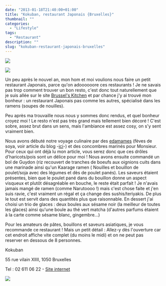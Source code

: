 ```yaml
---
date: "2013-01-18T21:40:00+01:00"
title: "Kokuban, restaurant Japonais {Bruxelles}"
thumbnail: ""
categories:
  - "Lifestyle"
tags:
  - "Restaurant"
description: ""
slug: "kokuban-restaurant-japonais-bruxelles"
---
```


[![](https://crokmou.com/images/kokuban_restaurant_japonais_bruxelles-5014_bann-300x1791-300x179.jpg)](https://crokmou.com/images/kokuban_restaurant_japonais_bruxelles-5014_bann-300x1791.jpg)

[![](https://crokmou.com/images/kokuban_restaurant_japonais_bruxelles-50141.jpg)](https://crokmou.com/images/kokuban_restaurant_japonais_bruxelles-50141.jpg)

Un peu après le nouvel an, mon hom et moi voulions nous faire un petit restaurant Japonais, parce qu'on adoooooore ces restaurants ! Je ne savais pas trop comment trouver un bon resto, c'est donc tout naturellement que je suis allée sur le site [Brussel's Kitchen](http://www.brusselskitchen.com/?p=2237) et par chance j'y ai trouvé mon bonheur : un restaurant Japonais pas comme les autres, spécialisé dans les ramens (soupes de nouilles).

Peu après ma trouvaille nous nous y sommes donc rendus, et quel bonheur croyez moi ! Le resto n'est pas très grand mais tellement bien décoré ! C'est sobre, assez brut dans un sens, mais l'ambiance est assez cosy, on s'y sent vraiment bien.

Nous avons débuté notre voyage culinaire par des [edamames](https://crokmou.com/2013/01/edamame-ou-feve-de-soya-decouverte.html) (fèves de soya, voir article du blog -[ici](https://crokmou.com/2013/01/edamame-ou-feve-de-soya-decouverte.html)-) et des concombres marinés pour Monsieur. Pour ceux qui ont déjà lu mon article, vous serez donc que ces drôles d'haricots/pois sont un délice pour moi ! Nous avons ensuite commandé un bol de Guydon (riz recouvert de tranches de boeufs aux oignions cuits dans une marinade ainsi qu'un Kaarage ramen ( Nouilles et bouillon de poulet/soja avec des légumes et dès de poulet panés). Les saveurs étaient présentes, bien que le poulet pané dans du bouillon donne un aspect visqueux et plutôt désagréable en bouche, le reste était parfait ! Je n'avais jamais mangé de ramen (comme Narutoooo !) mais c'est chose faite et j'en suis ravie, c'est vraiment un régal et ça change des sushis/teriyakis. De plus le tout est servit dans des quantités plus que raisonnable. En dessert j'ai choisi un trio de glaces : deux boules aux sésame noir (la meilleur de toutes les glaces) ainsi qu'une boule au thé vert matcha (d'autres parfums étaient à la carte comme sésame blanc, gingembre...)

Pour les amateurs de pâtes, bouillons et saveurs asiatiques, je vous recommande ce restaurant ! Mais un petit détail : Allez-y dès l'ouverture car cet endroit affiche vite complet (du moins le midi) et on ne peut pas reserver en dessous de 8 personnes.

Kokuban

55 rue vilain XIIII, 1050 Bruxelles

Tel : 02 611 06 22 - [Site internet](http://www.kokuban.be/fr/index.php)

[![](https://crokmou.com/images/kokuban_restaurant_japonais_bruxelles1.jpg)](https://crokmou.com/images/kokuban_restaurant_japonais_bruxelles1.jpg)